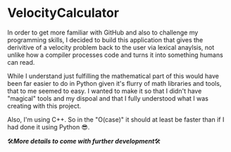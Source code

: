 # VelocityCalculator

In order to get more familiar with GitHub and also to challenge my programming skills,
I decided to build this application that gives the derivitive of a velocity problem back to
the user via lexical anaylsis, not unlike how a compiler processes code and turns it into 
something humans can read.

While I understand just fulfilling the mathematical part of this would have been far easier to
do in Python given it's flurry of math libraries and tools, that to me seemed to easy. I wanted to
make it so that I didn't have "magical" tools and my dispoal and that I fully understood what I was
creating with this project.

Also, I'm using C++. So in the "O(case)" it should at least be faster than if I had done it using
Python 😎.

🛠️***More details to come with further development***🛠️